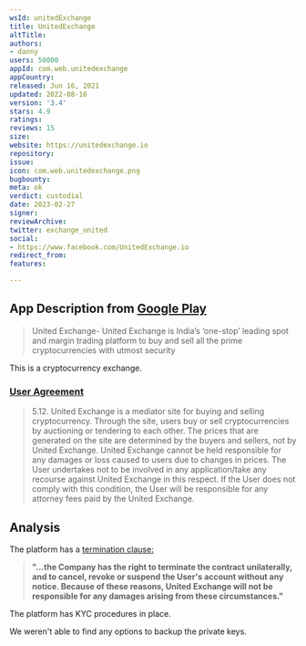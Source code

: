 ```yaml
---
wsId: unitedExchange
title: UnitedExchange
altTitle: 
authors:
- danny 
users: 50000
appId: com.web.unitedexchange
appCountry: 
released: Jun 16, 2021
updated: 2022-08-16
version: '3.4'
stars: 4.9
ratings: 
reviews: 15
size: 
website: https://unitedexchange.io
repository: 
issue: 
icon: com.web.unitedexchange.png
bugbounty: 
meta: ok
verdict: custodial
date: 2023-02-27
signer: 
reviewArchive: 
twitter: exchange_united
social:
- https://www.facebook.com/UnitedExchange.io 
redirect_from: 
features: 

---
```


## App Description from [Google Play](https://play.google.com/store/apps/details?id=com.web.unitedexchange) 

> United Exchange- United Exchange is India’s ‘one-stop’ leading spot and margin trading platform to buy and sell all the prime cryptocurrencies with utmost security

This is a cryptocurrency exchange. 

### [User Agreement](https://unitedexchange.in/user-agreement)

> 5.12. United Exchange is a mediator site for buying and selling cryptocurrency. Through the site, users buy or sell cryptocurrencies by auctioning or tendering to each other. The prices that are generated on the site are determined by the buyers and sellers, not by United Exchange. United Exchange cannot be held responsible for any damages or loss caused to users due to changes in prices. The User undertakes not to be involved in any application/take any recourse against United Exchange in this respect. If the User does not comply with this condition, the User will be responsible for any attorney fees paid by the United Exchange. 

## Analysis 

The platform has a [termination clause:]((https://unitedexchange.in/user-agreement)) 

> **"...the Company has the right to terminate the contract unilaterally, and to cancel, revoke or suspend the User's account without any notice. Because of these reasons, United Exchange will not be responsible for any damages arising from these circumstances."**

The platform has KYC procedures in place. 

We weren't able to find any options to backup the private keys.